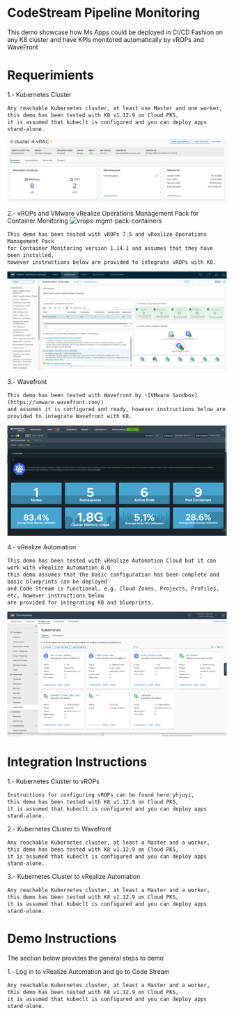 # CodeStream Pipeline Monitoring
This demo showcase how Ms Apps could be deployed in CI/CD Fashion on any K8 cluster and have KPIs monitored automatically by vROPs and WaveFront

# Requerimients

1.- Kubernetes Cluster
 
	Any reachable Kubernetes cluster, at least one Master and one worker, 
	this demo has been tested with K8 v1.12.9 on Cloud PKS,
	it is assumed that kubeclt is configured and you can deploy apps stand-alone.
  
   ![K8-Cluster](https://github.com/moffzilla/usps-central-sddc-se/blob/master/media/kubernetes-cluster.png)
  
2.- vROPs and VMware vRealize Operations Management Pack for Container Monitoring ![vrops-mgmt-pack-containers](https://marketplace.vmware.com/vsx/solutions/vrealize-operations-management-pack-for-container-monitoring?ref=search#summary)
 
	This demo has been tested with vROPs 7.5 and vRealize Operations Management Pack 
	for Container Monitoring version 1.14.1 and assumes that they have been installed, 
	however instructions below are provided to integrate vROPs with K8.
  
  ![vrops](https://github.com/moffzilla/usps-central-sddc-se/blob/master/media/vrops.png)
  
3.- Wavefront
 
	This demo has been tested with Wavefront by ![VMware Sandbox](https://vmware.wavefront.com/) 
	and assumes it is configured and ready, however instructions below are provided to integrate Wavefront with K8.

![Wavefront](https://github.com/moffzilla/usps-central-sddc-se/blob/master/media/wavefront.png)
  
4.- vRealize Automation
 
	This demo has been tested with vRealize Automation Cloud but it can work with vRealize Automation 8.0
	this demo assumes that the basic configuration has been complete and basic blueprints can be deployed 
	and Code Stream is functional, e.g. Cloud Zones, Projects, Profiles, etc, however instructions below 
	are provided for integrating K8 and blueprints. 
  
  ![vRA](https://github.com/moffzilla/usps-central-sddc-se/blob/master/media/vRA-k8.png)
  
# Integration Instructions

1.- Kubernetes Cluster to vROPs
 
	Instructions for configuring vROPs can be found here:yhjuyi, 
	this demo has been tested with K8 v1.12.9 on Cloud PKS,
	it is assumed that kubeclt is configured and you can deploy apps stand-alone.
  
2.- Kubernetes Cluster to Wavefront
 
	Any reachable Kubernetes cluster, at least a Master and a worker, 
	this demo has been tested with K8 v1.12.9 on Cloud PKS,
	it is assumed that kubeclt is configured and you can deploy apps stand-alone.
  
3.- Kubernetes Cluster to vRealize Automation 
 
	Any reachable Kubernetes cluster, at least a Master and a worker, 
	this demo has been tested with K8 v1.12.9 on Cloud PKS,
	it is assumed that kubeclt is configured and you can deploy apps stand-alone.
  
# Demo Instructions

The section below provides the general steps to demo

1.- Log in to vRealize Automation and go to Code Stream
 
	Any reachable Kubernetes cluster, at least a Master and a worker, 
	this demo has been tested with K8 v1.12.9 on Cloud PKS,
	it is assumed that kubeclt is configured and you can deploy apps stand-alone.
